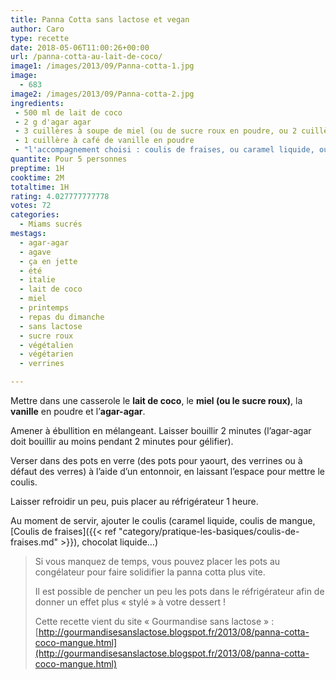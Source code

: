 ```yaml
---
title: Panna Cotta sans lactose et vegan
author: Caro
type: recette
date: 2018-05-06T11:00:26+00:00
url: /panna-cotta-au-lait-de-coco/
image1: /images/2013/09/Panna-cotta-1.jpg
image:
  - 683
image2: /images/2013/09/Panna-cotta-2.jpg
ingredients:
 - 500 ml de lait de coco
 - 2 g d'agar agar
 - 3 cuillères à soupe de miel (ou de sucre roux en poudre, ou 2 cuillères à soupe de sirop d'agave pour une version vegan)
 - 1 cuillère à café de vanille en poudre
 - "l'accompagnement choisi : coulis de fraises, ou caramel liquide, ou chocolat liquide, etc..."
quantite: Pour 5 personnes
preptime: 1H
cooktime: 2M
totaltime: 1H
rating: 4.027777777778
votes: 72
categories:
  - Miams sucrés
mestags:
  - agar-agar
  - agave
  - ça en jette
  - été
  - italie
  - lait de coco
  - miel
  - printemps
  - repas du dimanche
  - sans lactose
  - sucre roux
  - végétalien
  - végétarien
  - verrines

---
```

Mettre dans une casserole le **lait de coco**, le **miel (ou le sucre roux)**, la **vanille** en poudre et l&rsquo;**agar-agar**.

Amener à ébullition en mélangeant. Laisser bouillir 2 minutes (l&rsquo;agar-agar doit bouillir au moins pendant 2 minutes pour gélifier).

Verser dans des pots en verre (des pots pour yaourt, des verrines ou à défaut des verres) à l&rsquo;aide d&rsquo;un entonnoir, en laissant l&rsquo;espace pour mettre le coulis.

Laisser refroidir un peu, puis placer au réfrigérateur 1 heure.

Au moment de servir, ajouter le coulis (caramel liquide, coulis de mangue, [Coulis de fraises]({{< ref "category/pratique-les-basiques/coulis-de-fraises.md" >}}), chocolat liquide&#8230;)

> Si vous manquez de temps, vous pouvez placer les pots au congélateur pour faire solidifier la panna cotta plus vite.
>
> Il est possible de pencher un peu les pots dans le réfrigérateur afin de donner un effet plus « stylé » à votre dessert !
>
> Cette recette vient du site « Gourmandise sans lactose » : [http://gourmandisesanslactose.blogspot.fr/2013/08/panna-cotta-coco-mangue.html](http://gourmandisesanslactose.blogspot.fr/2013/08/panna-cotta-coco-mangue.html)
